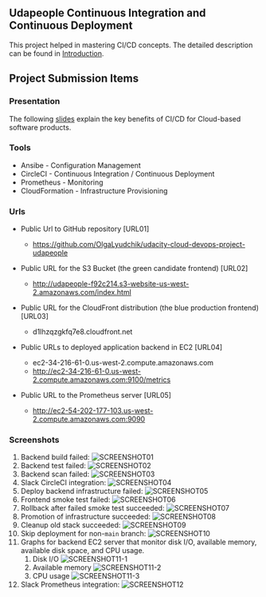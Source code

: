## Udapeople Continuous Integration and Continuous Deployment

This project helped in mastering CI/CD concepts. The detailed description can be found in [Introduction](instructions/Instructions.md).

## Project Submission Items
### Presentation
The following [slides](https://github.com/mayurwaB/udacity-cloud-devops-projects/blob/main/cloud-devops-ci-cd-udapeople/instructions/presentation.pdf) explain the key benefits of CI/CD for Cloud-based software products.

### Tools
- Ansibe - Configuration Management
- CircleCI - Continuous Integration / Continuous Deployment
- Prometheus - Monitoring
- CloudFormation - Infrastructure Provisioning

### Urls
- Public Url to GitHub repository [URL01]
  - https://github.com/OlgaLyudchik/udacity-cloud-devops-project-udapeople

- Public URL for the S3 Bucket (the green candidate frontend) [URL02]
  - http://udapeople-f92c214.s3-website-us-west-2.amazonaws.com/index.html

- Public URL for the CloudFront distribution (the blue production frontend) [URL03]
  - d1lhzqzgkfq7e8.cloudfront.net

- Public URLs to deployed application backend in EC2 [URL04]
  - ec2-34-216-61-0.us-west-2.compute.amazonaws.com
  - http://ec2-34-216-61-0.us-west-2.compute.amazonaws.com:9100/metrics

- Public URL to the Prometheus server [URL05]
  - http://ec2-54-202-177-103.us-west-2.compute.amazonaws.com:9090

### Screenshots
1. Backend build failed: ![SCREENSHOT01](screenshots/[S01]_backend_build_failed.png)
2. Backend test failed: ![SCREENSHOT02](screenshots/[S02]_backend_test_failed.png)
3. Backend scan failed: ![SCREENSHOT03](screenshots/[S03]_scan_backend_failed.png)
4. Slack CircleCI integration: ![SCREENSHOT04](screenshots/[S04]_slack_alert_integration.png)
5. Deploy backend infrastructure failed: ![SCREENSHOT05](screenshots/[S05]_deploy_backend_failed.png)
6. Frontend smoke test failed: ![SCREENSHOT06](screenshots/[S06]_frontend_smoke_test_failed.png)
7. Rollback after failed smoke test succeeded: ![SCREENSHOT07](screenshots/[S07]_rollback_after_failed_smoke_test.png)
8. Promotion of infrastructure succeeded: ![SCREENSHOT08](screenshots/[S08]_update_cloudfront_succeeded.png)
9. Cleanup old stack succeeded: ![SCREENSHOT09](screenshots/[S09]_cleaup_old_stack_succeeded.png)
10. Skip deployment for non-`main` branch: ![SCREENSHOT10](screenshots/[S10]_skip_deployment_for_non-main_branch.png)
11. Graphs for backend EC2 server that monitor disk I/O, available memory, available disk space, and CPU usage.
    1. Disk I/O ![SCREENSHOT11-1](screenshots/[S11-1]_monitoring_disk_io.png)
    2. Available memory ![SCREENSHOT11-2](screenshots/[S11-2]_monitoring_available_memory.png)
    3. CPU usage ![SCREENSHOT11-3](screenshots/[S11-3]_monitoring_cpu_usage.png)
12. Slack Prometheus integration: ![SCREENSHOT12](screenshots/[S12]_slack_prometheus_integration.png)
